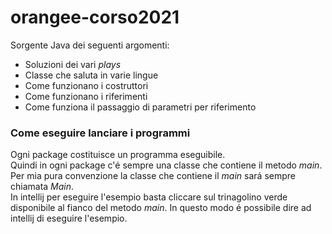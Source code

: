 # orangee-corso2021

Sorgente Java dei seguenti argomenti:

* Soluzioni dei vari _plays_
* Classe che saluta in varie lingue
* Come funzionano i costruttori
* Come funzionano i riferimenti
* Come funziona il passaggio di parametri per riferimento





### Come eseguire lanciare i programmi
Ogni package costituisce un programma eseguibile.  
Quindi in ogni package c'é sempre una classe che contiene il metodo _main_.  
Per mia pura convenzione la classe che contiene il _main_ sará sempre chiamata _Main_.  
In intellij per eseguire l'esempio basta cliccare sul trinagolino verde disponibile al fianco del metodo _main_.
In questo modo é possibile dire ad intellij di eseguire l'esempio.
